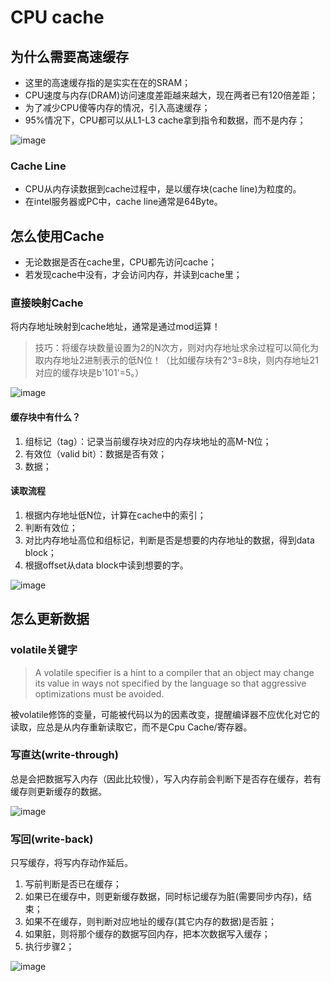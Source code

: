 # CPU cache

## 为什么需要高速缓存

- 这里的高速缓存指的是实实在在的SRAM；
- CPU速度与内存(DRAM)访问速度差距越来越大，现在两者已有120倍差距；
- 为了减少CPU傻等内存的情况，引入高速缓存；
- 95%情况下，CPU都可以从L1-L3 cache拿到指令和数据，而不是内存；

![image](https://github.com/ingangi/blog/blob/master/img/cpu_cache_l.jpeg)

### Cache Line

- CPU从内存读数据到cache过程中，是以缓存块(cache line)为粒度的。
- 在intel服务器或PC中，cache line通常是64Byte。

## 怎么使用Cache

- 无论数据是否在cache里，CPU都先访问cache；
- 若发现cache中没有，才会访问内存，并读到cache里；

### 直接映射Cache

将内存地址映射到cache地址，通常是通过mod运算！

> 技巧：将缓存块数量设置为2的N次方，则对内存地址求余过程可以简化为取内存地址2进制表示的低N位！（比如缓存块有2^3=8块，则内存地址21对应的缓存块是b'101'=5。）

![image](https://github.com/ingangi/blog/blob/master/img/cpu_cache_dir_map.png)

#### 缓存块中有什么？

1. 组标记（tag）：记录当前缓存块对应的内存块地址的高M-N位；
2. 有效位（valid bit）：数据是否有效；
3. 数据；

#### 读取流程

1. 根据内存地址低N位，计算在cache中的索引；
2. 判断有效位；
3. 对比内存地址高位和组标记，判断是否是想要的内存地址的数据，得到data block；
4. 根据offset从data block中读到想要的字。

![image](https://github.com/ingangi/blog/blob/master/img/cpu_cache_dir_map_read.png)

## 怎么更新数据

### volatile关键字

> A volatile specifier is a hint to a compiler that an object may change its value in ways not specified by the language so that aggressive optimizations must be avoided.

被volatile修饰的变量，可能被代码以为的因素改变，提醒编译器不应优化对它的读取，应总是从内存重新读取它，而不是Cpu Cache/寄存器。

### 写直达(write-through)

总是会把数据写入内存（因此比较慢），写入内存前会判断下是否存在缓存，若有缓存则更新缓存的数据。

![image](https://github.com/ingangi/blog/blob/master/img/cpu_cache_write_through.jpeg)

### 写回(write-back)

只写缓存，将写内存动作延后。

1. 写前判断是否已在缓存；
2. 如果已在缓存中，则更新缓存数据，同时标记缓存为脏(需要同步内存)，结束；
3. 如果不在缓存，则判断对应地址的缓存(其它内存的数据)是否脏；
4. 如果脏，则将那个缓存的数据写回内存，把本次数据写入缓存；
5. 执行步骤2；

![image](https://github.com/ingangi/blog/blob/master/img/cpu_cache_write_back.jpeg)
